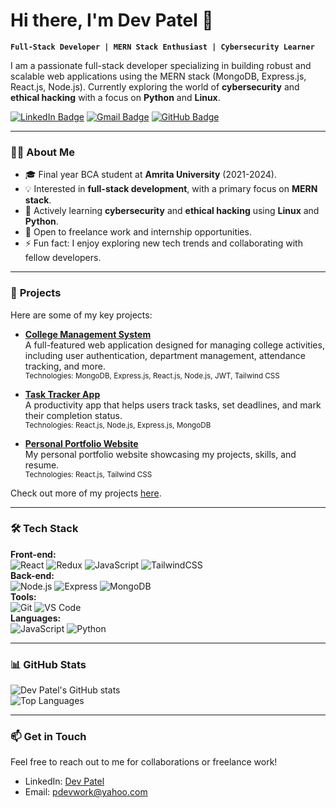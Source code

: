 # Hi there, I'm Dev Patel 👋

**`Full-Stack Developer | MERN Stack Enthusiast | Cybersecurity Learner`**

I am a passionate full-stack developer specializing in building robust and scalable web applications using the MERN stack (MongoDB, Express.js, React.js, Node.js). Currently exploring the world of **cybersecurity** and **ethical hacking** with a focus on **Python** and **Linux**.

[![LinkedIn Badge](https://img.shields.io/badge/-devpatel-blue?style=flat&logo=Linkedin&logoColor=white&link=https://linkedin.com/in/pdevwork)](https://www.linkedin.com/in/pdevwork/)
[![Gmail Badge](https://img.shields.io/badge/-pdevwork@yahoo.com-c14438?style=flat&logo=yahoo&logoColor=white&link=mailto:pdevwork@yahoo.com)](mailto:pdevwork@yahoo.com)
[![GitHub Badge](https://img.shields.io/badge/-devpatel-black?style=flat&logo=github&link=https://github.com/pdevwork)](https://github.com/pdevwork)

---

### 👨‍💻 **About Me**  
- 🎓 Final year BCA student at **Amrita University** (2021-2024).  
- 💡 Interested in **full-stack development**, with a primary focus on **MERN stack**.  
- 🌱 Actively learning **cybersecurity** and **ethical hacking** using **Linux** and **Python**.  
- 💼 Open to freelance work and internship opportunities.  
- ⚡ Fun fact: I enjoy exploring new tech trends and collaborating with fellow developers.

---

### 🚀 **Projects**  

Here are some of my key projects:

- **[College Management System](https://github.com/pdevwork/cms)**  
  A full-featured web application designed for managing college activities, including user authentication, department management, attendance tracking, and more.  
  <sub>Technologies: MongoDB, Express.js, React.js, Node.js, JWT, Tailwind CSS</sub>  

- **[Task Tracker App](https://github.com/pdevwork/task-tracker)**  
  A productivity app that helps users track tasks, set deadlines, and mark their completion status.  
  <sub>Technologies: React.js, Node.js, Express.js, MongoDB</sub>  

- **[Personal Portfolio Website](https://github.com/pdevwork/portfolio)**  
  My personal portfolio website showcasing my projects, skills, and resume.  
  <sub>Technologies: React.js, Tailwind CSS</sub>  

Check out more of my projects [here](https://github.com/pdevwork?tab=repositories).

---

### 🛠️ **Tech Stack**  

**Front-end:**  
![React](https://img.shields.io/badge/-React-blue?style=flat&logo=react) 
![Redux](https://img.shields.io/badge/-Redux-764ABC?style=flat&logo=redux) 
![JavaScript](https://img.shields.io/badge/-JavaScript-F7DF1E?style=flat&logo=javascript) 
![TailwindCSS](https://img.shields.io/badge/-TailwindCSS-38B2AC?style=flat&logo=tailwind-css)  
**Back-end:**  
![Node.js](https://img.shields.io/badge/-Node.js-339933?style=flat&logo=node.js) 
![Express](https://img.shields.io/badge/-Express.js-000000?style=flat&logo=express) 
![MongoDB](https://img.shields.io/badge/-MongoDB-47A248?style=flat&logo=mongodb)  
**Tools:**  
![Git](https://img.shields.io/badge/-Git-F05032?style=flat&logo=git) 
![VS Code](https://img.shields.io/badge/-VS%20Code-007ACC?style=flat&logo=visual-studio-code)  
**Languages:**  
![JavaScript](https://img.shields.io/badge/-JavaScript-F7DF1E?style=flat&logo=javascript) 
![Python](https://img.shields.io/badge/-Python-3776AB?style=flat&logo=python) 

---

### 📊 **GitHub Stats**  

![Dev Patel's GitHub stats](https://github-readme-stats.vercel.app/api?username=devpatel&show_icons=true&theme=react)  
![Top Languages](https://github-readme-stats.vercel.app/api/top-langs/?username=devpatel&layout=compact&theme=react)

---

### 📫 **Get in Touch**  
Feel free to reach out to me for collaborations or freelance work!

- LinkedIn: [Dev Patel](https://linkedin.com/in/pdevwork)  
- Email: [pdevwork@yahoo.com](mailto:pdevwork@yahoo.com)  
